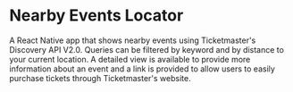 # Nearby Events Locator

A React Native app that shows nearby events using Ticketmaster's Discovery API V2.0. Queries can be filtered by keyword and by distance to your current location. A detailed view is available to provide more information about an event and a link is provided to allow users to easily purchase tickets through Ticketmaster's website.
